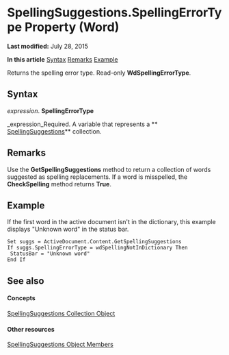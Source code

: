 
# SpellingSuggestions.SpellingErrorType Property (Word)

 **Last modified:** July 28, 2015

 **In this article**
 [Syntax](#sectionSection0)
 [Remarks](#sectionSection1)
 [Example](#sectionSection2)


Returns the spelling error type. Read-only  **WdSpellingErrorType**.


## Syntax
<a name="sectionSection0"> </a>

 _expression_. **SpellingErrorType**

 _expression_Required. A variable that represents a  ** [SpellingSuggestions](7e0fb008-e43c-c4cb-b7d2-9436d039a070.md)** collection.


## Remarks
<a name="sectionSection1"> </a>

Use the  **GetSpellingSuggestions** method to return a collection of words suggested as spelling replacements. If a word is misspelled, the **CheckSpelling** method returns **True**.


## Example
<a name="sectionSection2"> </a>

If the first word in the active document isn't in the dictionary, this example displays "Unknown word" in the status bar.


```
Set suggs = ActiveDocument.Content.GetSpellingSuggestions 
If suggs.SpellingErrorType = wdSpellingNotInDictionary Then 
 StatusBar = "Unknown word" 
End If
```


## See also
<a name="sectionSection2"> </a>


#### Concepts


 [SpellingSuggestions Collection Object](7e0fb008-e43c-c4cb-b7d2-9436d039a070.md)
#### Other resources


 [SpellingSuggestions Object Members](0f0a40c8-da03-2492-f5f9-d756149981bd.md)
